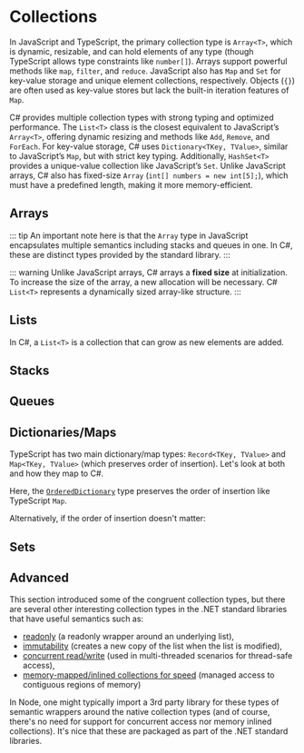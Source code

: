 # Collections

In JavaScript and TypeScript, the primary collection type is `Array<T>`, which is dynamic, resizable, and can hold elements of any type (though TypeScript allows type constraints like `number[]`). Arrays support powerful methods like `map`, `filter`, and `reduce`. JavaScript also has `Map` and `Set` for key-value storage and unique element collections, respectively. Objects (`{}`) are often used as key-value stores but lack the built-in iteration features of `Map`.

C# provides multiple collection types with strong typing and optimized performance. The `List<T>` class is the closest equivalent to JavaScript’s `Array<T>`, offering dynamic resizing and methods like `Add`, `Remove`, and `ForEach`. For key-value storage, C# uses `Dictionary<TKey, TValue>`, similar to JavaScript’s `Map`, but with strict key typing. Additionally, `HashSet<T>` provides a unique-value collection like JavaScript’s `Set`. Unlike JavaScript arrays, C# also has fixed-size `Array` (`int[] numbers = new int[5];`), which must have a predefined length, making it more memory-efficient.

## Arrays

<CodeSplitter>
  <template #left>

```ts
// Explicit type
let pets: string[] = ["Tomi", "Rascal", "Puck"];

// Implicit type
let pets2 = ["Tomi", "Rascal", "Puck"];

// Copy
let pets3 = [...pets2];

// Access
let tomi = pets3[0]; // "Tomi"

// Slice
pets3.slice(0, 2) // ["Tomi", "Rascal"]
```

  </template>
  <template #right>

```csharp
// Explicit type
string[] pets = ["Tomi", "Rascal", "Puck"];

// Implicit type
var pets2 = new[] {"Tomi", "Rascal", "Puck"};

// Copy (Need explicit type here)
string[] pets3 = [.. pets2];

// Access
var tomi = pets3[0]; // "Tomi"

// Slice
pets3[0..2] // ["Tomi", "Rascal"]
```

  </template>
</CodeSplitter>

::: tip
An important note here is that the `Array` type in JavaScript encapsulates multiple semantics including stacks and queues in one.  In C#, these are distinct types provided by the standard library.
:::

::: warning
Unlike JavaScript arrays, C# arrays a **fixed size** at initialization.  To increase the size of the array, a new allocation will be necessary.  C# `List<T>` represents a dynamically sized array-like structure.
:::

## Lists

<CodeSplitter>
  <template #left>

```ts
// Initializer
let friends: string[] = [ "Christi" ];

// Add to end
friends.push("Ram");
friends.push("Minli");

// Access
let ram = friends[1]; // "Ram"
```

  </template>
  <template #right>

```csharp
// Initializer
var friends = new List<string> { "Christi" };

// Add to end
friends.Add("Ram");
friends.Add("Minli");

// Access
var ram = friends[1]; // "Ram"
```

  </template>
</CodeSplitter>

In C#, a `List<T>` is a collection that can grow as new elements are added.

## Stacks

<CodeSplitter>
  <template #left>

```ts
let tasks: string[] = [];
tasks.push("task1");
tasks.push("task2");
let task2 = tasks.pop(); // "task2"

// Peek
var task1 = tasks.pop(); // "task1"
tasks.push(task1);
```

  </template>
  <template #right>

```csharp
var tasks = new Stack<string>();
tasks.Push("task1");
tasks.Push("task2");
var task2 = tasks.Pop(); // "task2"

// Peek
var task1 = tasks.Peek(); // "task1"
```

  </template>
</CodeSplitter>

## Queues

<CodeSplitter>
  <template #left>

```ts
let tasks: string[] = [];
tasks.push("task1");
tasks.push("task2");
let task1 = tasks.shift(); // "task1"

// Peek
let task2 = tasks.shift(); // "task2"
tasks.unshift(task1);
```

  </template>
  <template #right>

```csharp
var tasks = new Queue<string>();
tasks.Enqueue("task1");
tasks.Enqueue("task2");
var task1 = tasks.Dequeue(); // "task1"

// Peek
var task2 = tasks.Peek(); // "task2"
```

  </template>
</CodeSplitter>

## Dictionaries/Maps

TypeScript has two main dictionary/map types: `Record<TKey, TValue>` and `Map<TKey, TValue>` (which preserves order of insertion).  Let's look at both and how they map to C#.

<CodeSplitter>
  <template #left>

```ts
let nameToAge = new Map<string, number>([
  ["Anne", 12],
  ["Bert", 23],
  ["Carl", 43],
]);

nameToAge.set("Didi", 55);

// Enumerate
for (const entry of nameToAge.values()) {
    console.log(entry); // 12, 23, 43, 55
}
```

  </template>
  <template #right>

```csharp
var nameToAge = new OrderedDictionary<string, int> {
  ["Anne"] = 12,
  ["Bert"] = 23,
  ["Carl"] = 43,
};

nameToAge.Add("Didi", 55);

// Enumerate
foreach (var entry in nameToAge.Values) {
  Console.WriteLine(entry); // 12, 23, 43, 55
}
```

  </template>
</CodeSplitter>

Here, the [`OrderedDictionary`](https://learn.microsoft.com/en-us/dotnet/api/system.collections.specialized.ordereddictionary?view=net-9.0) type preserves the order of insertion like TypeScript `Map`.

Alternatively, if the order of insertion doesn't matter:

<CodeSplitter>
  <template #left>

```ts
let nameToAge: Record<string, number> = {
  "Anne": 12,
  "Bert": 23,
  "Carl": 43
}

nameToAge["Didi"] = 55;

// Enumerate
for (const entry of Object.values(nameToAge) {
  console.log(entry); // Unordered
}
```

  </template>
  <template #right>

```csharp
var nameToAge = new Dictionary<string, int> {
  ["Anne"] = 12,
  ["Bert"] = 23,
  ["Carl"] = 43,
};

nameToAge.Add("Didi", 55);

// Enumerate
foreach (var entry in nameToAge.Values) {
  Cosole.WriteLine(entry); // Unordered
}
```

  </template>
</CodeSplitter>

## Sets

<CodeSplitter>
  <template #left>

```ts
let uniqueIds = new Set<number>();
uniqueIds.add(5);
uniqueIds.add(1);
uniqueIds.add(5);

for (const id of uniqueIds.values()) {
  console.log(id); // 5, 1
}
```

  </template>
  <template #right>

```csharp
var uniqueIds = new HashSet<int>();
uniqueIds.Add(5);
uniqueIds.Add(1);
uniqueIds.Add(5);

for (var id in uniqueIds) {
  Console.WriteLine(id); // 5, 1
}
```

  </template>
</CodeSplitter>

## Advanced

This section introduced some of the congruent collection types, but there are several other interesting collection types in the .NET standard libraries that have useful semantics such as:

- [readonly](https://learn.microsoft.com/en-us/dotnet/api/system.collections.objectmodel.readonlycollection-1?view=net-9.0) (a readonly wrapper around an underlying list),
- [immutability](https://learn.microsoft.com/en-us/dotnet/api/system.collections.immutable.immutablelist-1?view=net-9.0) (creates a new copy of the list when the list is modified),
- [concurrent read/write](https://learn.microsoft.com/en-us/dotnet/standard/collections/thread-safe/) (used in multi-threaded scenarios for thread-safe access),
- [memory-mapped/inlined collections for speed](https://learn.microsoft.com/en-us/archive/msdn-magazine/2018/january/csharp-all-about-span-exploring-a-new-net-mainstay) (managed access to contiguous regions of memory)

In Node, one might typically import a 3rd party library for these types of semantic wrappers around the native collection types (and of course, there's no need for support for concurrent access nor memory inlined collections).  It's nice that these are packaged as part of the .NET standard libraries.

